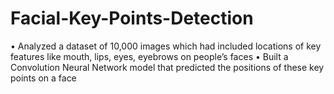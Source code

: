 # Facial-Key-Points-Detection
•	Analyzed a dataset of 10,000 images which had included locations of key features like mouth, lips, eyes, eyebrows on people’s faces
•	Built a Convolution Neural Network model that predicted the positions of these key points on a face
